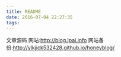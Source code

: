 ```yaml
---
title: README
date: 2016-07-04 22:27:35
tags:
---
```

文章源码
网站:http://blog.lpai.info
网站备份:http://ylkjick532428.github.io/honeyblog/